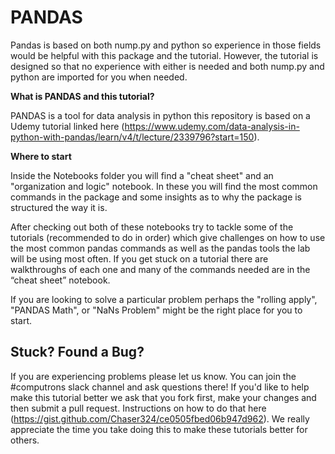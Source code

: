 # PANDAS

Pandas is based on both nump.py and python so experience in those fields would be helpful with this package and the tutorial. However, the tutorial is designed so that no experience with either is needed and both nump.py and python are imported for you when needed. 


**What is PANDAS and this tutorial?** 

PANDAS is a tool for data analysis in python this repository is based on a Udemy tutorial linked here (https://www.udemy.com/data-analysis-in-python-with-pandas/learn/v4/t/lecture/2339796?start=150).  

**Where to start**

Inside the Notebooks folder you will find a "cheat sheet" and an "organization and logic" notebook. In these you will find the most common commands in the package and some insights as to why the package is structured the way it is. 

After checking out both of these notebooks try to tackle some of the tutorials (recommended to do in order) which give challenges on how to use the most common pandas commands as well as the pandas tools the lab will be using most often. If you get stuck on a tutorial there are walkthroughs of each one and many of the commands needed are in the “cheat sheet” notebook.

If you are looking to solve a particular problem perhaps the "rolling apply", "PANDAS Math", or "NaNs Problem" might be the right place for you to start.


## Stuck? Found a Bug? ##

If you are experiencing problems please let us know. You can join the #computrons slack channel and ask questions there! If you'd like to help make this tutorial better we ask that you fork first, make your changes and then submit a pull request. Instructions on how to do that here (https://gist.github.com/Chaser324/ce0505fbed06b947d962). We really appreciate the time you take doing this to make these tutorials better for others.


